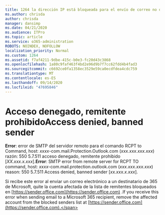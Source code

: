 ```yaml
---
title: 1264 la dirección IP está bloqueada para el envío de correo no deseado demasiado grande (550 5.7.51)
ms.author: chrisda
author: chrisda
manager: dansimp
ms.date: 04/21/2020
ms.audience: ITPro
ms.topic: article
ms.service: o365-administration
ROBOTS: NOINDEX, NOFOLLOW
localization_priority: Normal
ms.custom: 1264
ms.assetid: f7af4211-9dbe-415c-b0e3-fc20d43c3868
ms.openlocfilehash: 1a80c9faf463f4bd2e96d9b7f7cc62fdd4b4fad3
ms.sourcegitcommit: c6692ce0fa1358ec3529e59ca0ecdfdea4cdc759
ms.translationtype: MT
ms.contentlocale: es-ES
ms.lasthandoff: 09/14/2020
ms.locfileid: "47695846"
---
```

# <a name="access-denied-banned-sender"></a><span data-ttu-id="40168-102">Acceso denegado, remitente prohibido</span><span class="sxs-lookup"><span data-stu-id="40168-102">Access denied, banned sender</span></span>

 <span data-ttu-id="40168-103">**Error**: error de SMTP del servidor remoto para el comando RCPT to Command, host: *xxxx*-com.mail.Protection.Outlook.com (*xxx.xxx.xxx.xxx*) razón: 550 5.7.511 acceso denegado, remitente prohibido [*XX.xxx.x.xxx*].</span><span class="sxs-lookup"><span data-stu-id="40168-103">**Error**: SMTP error from remote server for RCPT TO command, host: *xxxx*-com.mail.protection.outlook.com (*xxx.xxx.xxx.xxx*) reason: 550 5.7.511 Access denied, banned sender [*xx.xxx.x.xxx*].</span></span> 

<span data-ttu-id="40168-104">Si recibe este error al enviar un correo electrónico a un destinatario de 365 de Microsoft, quite la cuenta afectada de la lista de remitentes bloqueados en [https://sender.office.com](https://sender.office.com) .</span><span class="sxs-lookup"><span data-stu-id="40168-104">If you receive this error when sending email to a Microsoft 365 recipient, remove the affected account from the blocked senders list at [https://sender.office.com](https://sender.office.com).</span></span>

